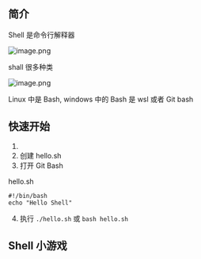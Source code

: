 ## 简介

Shell 是命令行解释器

![image.png](https://image-1253155090.cos.ap-nanjing.myqcloud.com/202404251521752.png)

shall 很多种类

![image.png](https://image-1253155090.cos.ap-nanjing.myqcloud.com/202404251522839.png)

Linux 中是 Bash, 
windows 中的 Bash 是 wsl 或者 Git bash

## 快速开始
1. 
2. 创建 hello.sh
3. 打开 Git Bash

hello.sh
```
#!/bin/bash
echo "Hello Shell"
```

4. 执行 `./hello.sh` 或 `bash hello.sh`

## Shell 小游戏




